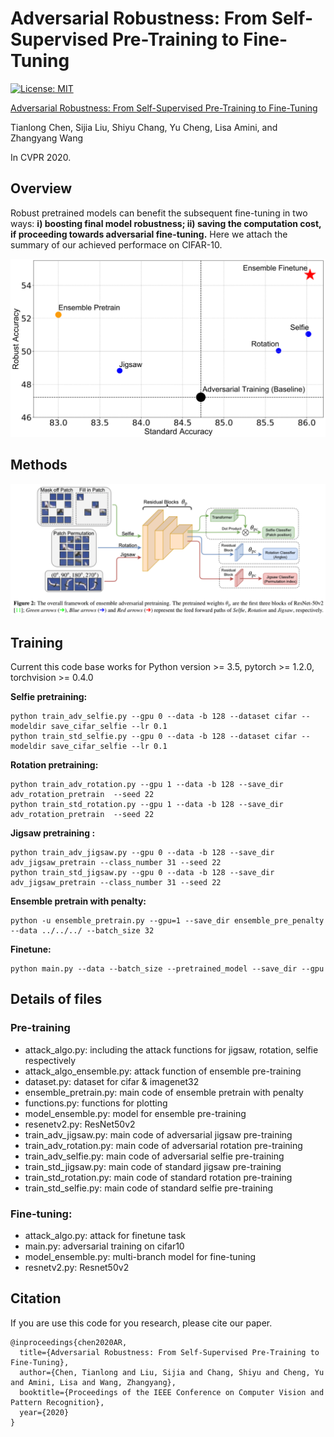 # Adversarial Robustness: From Self-Supervised Pre-Training to Fine-Tuning

[![License: MIT](https://img.shields.io/badge/License-MIT-green.svg)](https://opensource.org/licenses/MIT)

[Adversarial Robustness: From Self-Supervised Pre-Training to Fine-Tuning]()

Tianlong Chen, Sijia Liu, Shiyu Chang, Yu Cheng, Lisa Amini, and Zhangyang Wang

In CVPR 2020.

## Overview

Robust pretrained models can benefit the subsequent fine-tuning in two ways: **i) boosting final model robustness; ii) saving the computation cost, if proceeding towards adversarial fine-tuning.** Here we attach the summary of our achieved performace on CIFAR-10.

![](./doc_imgs/intro.png)

## Methods

![](./doc_imgs/method.png)

## Training

Current this code base works for Python version >= 3.5, pytorch >= 1.2.0, torchvision >= 0.4.0

**Selfie pretraining:**

```shell
python train_adv_selfie.py --gpu 0 --data -b 128 --dataset cifar --modeldir save_cifar_selfie --lr 0.1
python train_std_selfie.py --gpu 0 --data -b 128 --dataset cifar --modeldir save_cifar_selfie --lr 0.1
```

**Rotation pretraining:**

```shell
python train_adv_rotation.py --gpu 1 --data -b 128 --save_dir adv_rotation_pretrain  --seed 22 
python train_std_rotation.py --gpu 1 --data -b 128 --save_dir adv_rotation_pretrain  --seed 22 
```

**Jigsaw pretraining :**

```shell
python train_adv_jigsaw.py --gpu 0 --data -b 128 --save_dir adv_jigsaw_pretrain --class_number 31 --seed 22 
python train_std_jigsaw.py --gpu 0 --data -b 128 --save_dir adv_jigsaw_pretrain --class_number 31 --seed 22 
```

**Ensemble pretrain with penalty:**

```shell
python -u ensemble_pretrain.py --gpu=1 --save_dir ensemble_pre_penalty --data ../../../ --batch_size 32
```

**Finetune:**

```shell
python main.py --data --batch_size --pretrained_model --save_dir --gpu
```

## Details of files

### Pre-training

- attack_algo.py: including the attack functions for jigsaw, rotation, selfie respectively
- attack_algo_ensemble.py: attack function of ensemble pre-training
- dataset.py: dataset for cifar & imagenet32
- ensemble_pretrain.py: main code of ensemble pretrain with penalty
- functions.py: functions for plotting
- model_ensemble.py: model for ensemble pre-training
- resenetv2.py: ResNet50v2
- train_adv_jigsaw.py: main code of  adversarial jigsaw pre-training
- train_adv_rotation.py: main code of adversarial rotation pre-training
- train_adv_selfie.py: main code of adversarial selfie pre-training
- train_std_jigsaw.py: main code of  standard jigsaw pre-training
- train_std_rotation.py: main code of standard rotation pre-training
- train_std_selfie.py: main code of standard selfie pre-training

### Fine-tuning:

- attack_algo.py: attack for finetune task
- main.py: adversarial training on cifar10
- model_ensemble.py: multi-branch model for fine-tuning
- resnetv2.py:  Resnet50v2

## Citation

If you are use this code for you research, please cite our paper.

```
@inproceedings{chen2020AR,
  title={Adversarial Robustness: From Self-Supervised Pre-Training to Fine-Tuning},
  author={Chen, Tianlong and Liu, Sijia and Chang, Shiyu and Cheng, Yu and Amini, Lisa and Wang, Zhangyang},
  booktitle={Proceedings of the IEEE Conference on Computer Vision and Pattern Recognition},
  year={2020}
}
```

